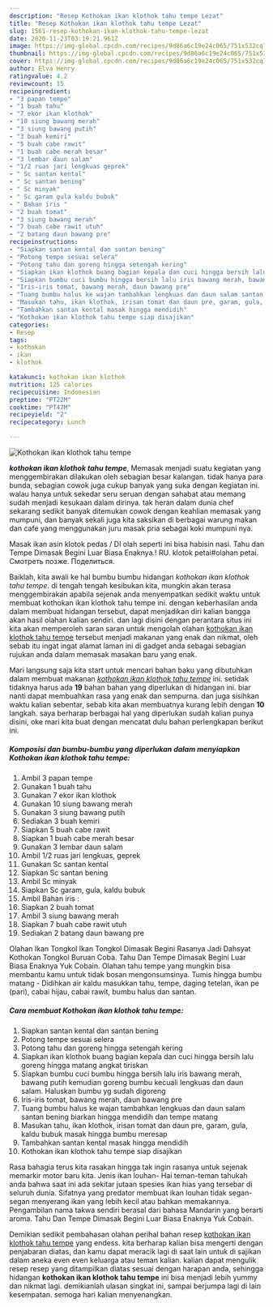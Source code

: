```yaml
---
description: "Resep Kothokan ikan klothok tahu tempe Lezat"
title: "Resep Kothokan ikan klothok tahu tempe Lezat"
slug: 1561-resep-kothokan-ikan-klothok-tahu-tempe-lezat
date: 2020-11-23T03:19:21.961Z
image: https://img-global.cpcdn.com/recipes/9d86a6c19e24c065/751x532cq70/kothokan-ikan-klothok-tahu-tempe-foto-resep-utama.jpg
thumbnail: https://img-global.cpcdn.com/recipes/9d86a6c19e24c065/751x532cq70/kothokan-ikan-klothok-tahu-tempe-foto-resep-utama.jpg
cover: https://img-global.cpcdn.com/recipes/9d86a6c19e24c065/751x532cq70/kothokan-ikan-klothok-tahu-tempe-foto-resep-utama.jpg
author: Elva Henry
ratingvalue: 4.2
reviewcount: 15
recipeingredient:
- "3 papan tempe"
- "1 buah tahu"
- "7 ekor ikan klothok"
- "10 siung bawang merah"
- "3 siung bawang putih"
- "3 buah kemiri"
- "5 buah cabe rawit"
- "1 buah cabe merah besar"
- "3 lembar daun salam"
- "1/2 ruas jari lengkuas geprek"
- " Sc santan kental"
- " Sc santan bening"
- " Sc minyak"
- " Sc garam gula kaldu bubuk"
- " Bahan iris "
- "2 buah tomat"
- "3 siung bawang merah"
- "7 buah cabe rawit utuh"
- "2 batang daun bawang pre"
recipeinstructions:
- "Siapkan santan kental dan santan bening"
- "Potong tempe sesuai selera"
- "Potong tahu dan goreng hingga setengah kering"
- "Siapkan ikan klothok buang bagian kepala dan cuci hingga bersih lalu goreng hingga matang angkat tiriskan"
- "Siapkan bumbu cuci bumbu hingga bersih lalu iris bawang merah, bawang putih kemudian goreng bumbu kecuali lengkuas dan daun salam. Haluskan bumbu yg sudah digoreng"
- "Iris-iris tomat, bawang merah, daun bawang pre"
- "Tuang bumbu halus ke wajan tambahkan lengkuas dan daun salam santan bening biarkan hingga mendidih dan tempe matang"
- "Masukan tahu, ikan klothok, irisan tomat dan daun pre, garam, gula, kaldu bubuk masak hingga bumbu meresap"
- "Tambahkan santan kental masak hingga mendidih"
- "Kothokan ikan klothok tahu tempe siap disajikan"
categories:
- Resep
tags:
- kothokan
- ikan
- klothok

katakunci: kothokan ikan klothok 
nutrition: 125 calories
recipecuisine: Indonesian
preptime: "PT22M"
cooktime: "PT47M"
recipeyield: "2"
recipecategory: Lunch

---
```



![Kothokan ikan klothok tahu tempe](https://img-global.cpcdn.com/recipes/9d86a6c19e24c065/751x532cq70/kothokan-ikan-klothok-tahu-tempe-foto-resep-utama.jpg)

<b><i>kothokan ikan klothok tahu tempe</i></b>, Memasak menjadi suatu kegiatan yang menggembirakan dilakukan oleh sebagian besar kalangan. tidak hanya para bunda, sebagian cowok juga cukup banyak yang suka dengan kegiatan ini. walau hanya untuk sekedar seru seruan dengan sahabat atau memang sudah menjadi kesukaan dalam dirinya. tak heran dalam dunia chef sekarang sedikit banyak ditemukan cowok dengan keahlian memasak yang mumpuni, dan banyak sekali juga kita saksikan di berbagai warung makan dan cafe yang menggunakan juru masak pria sebagai koki mumpuni nya.

Masak ikan asin klotok pedas / DI olah seperti ini bisa habisin nasi. Tahu dan Tempe Dimasak Begini Luar Biasa Enaknya.! RU. klotok petai#olahan petai. Смотреть позже. Поделиться.

Baiklah, kita awali ke hal bumbu bumbu hidangan <i>kothokan ikan klothok tahu tempe</i>. di tengah tengah kesibukan kita, mungkin akan terasa menggembirakan apabila sejenak anda menyempatkan sedikit waktu untuk membuat kothokan ikan klothok tahu tempe ini. dengan keberhasilan anda dalam membuat hidangan tersebut, dapat menjadikan diri kalian bangga akan hasil olahan kalian sendiri. dan lagi disini dengan perantara situs ini kita akan memperoleh saran saran untuk mengolah olahan <u>kothokan ikan klothok tahu tempe</u> tersebut menjadi makanan yang enak dan nikmat, oleh sebab itu ingat ingat alamat laman ini di gadget anda sebagai sebagian rujukan anda dalam memasak masakan baru yang enak.


Mari langsung saja kita start untuk mencari bahan baku yang dibutuhkan dalam membuat makanan <u><i>kothokan ikan klothok tahu tempe</i></u> ini. setidak tidaknya harus ada <b>19</b> bahan bahan yang diperlukan di hidangan ini. biar nanti dapat membuahkan rasa yang enak dan sempurna. dan juga sisihkan waktu kalian sebentar, sebab kita akan membuatnya kurang lebih dengan <b>10</b> langkah. saya berharap berbagai hal yang diperlukan sudah kalian punya disini, oke mari kita buat dengan mencatat dulu bahan perlengkapan berikut ini.

<!--inarticleads1-->

##### Komposisi dan bumbu-bumbu yang diperlukan dalam menyiapkan Kothokan ikan klothok tahu tempe:

1. Ambil 3 papan tempe
1. Gunakan 1 buah tahu
1. Gunakan 7 ekor ikan klothok
1. Gunakan 10 siung bawang merah
1. Gunakan 3 siung bawang putih
1. Sediakan 3 buah kemiri
1. Siapkan 5 buah cabe rawit
1. Siapkan 1 buah cabe merah besar
1. Gunakan 3 lembar daun salam
1. Ambil 1/2 ruas jari lengkuas, geprek
1. Gunakan  Sc santan kental
1. Siapkan  Sc santan bening
1. Ambil  Sc minyak
1. Siapkan  Sc garam, gula, kaldu bubuk
1. Ambil  Bahan iris :
1. Siapkan 2 buah tomat
1. Ambil 3 siung bawang merah
1. Siapkan 7 buah cabe rawit utuh
1. Sediakan 2 batang daun bawang pre


Olahan Ikan Tongkol Ikan Tongkol Dimasak Begini Rasanya Jadi Dahsyat Kothokan Tongkol Buruan Coba. Tahu Dan Tempe Dimasak Begini Luar Biasa Enaknya Yuk Cobain. Olahan tahu tempe yang mungkin bisa membantu kamu untuk tidak bosan mengonsumsinya. Tumis hingga bumbu matang - Didihkan air kaldu masukkan tahu, tempe, daging tetelan, ikan pe (pari), cabai hijau, cabai rawit, bumbu halus dan santan. 

<!--inarticleads2-->

##### Cara membuat Kothokan ikan klothok tahu tempe:

1. Siapkan santan kental dan santan bening
1. Potong tempe sesuai selera
1. Potong tahu dan goreng hingga setengah kering
1. Siapkan ikan klothok buang bagian kepala dan cuci hingga bersih lalu goreng hingga matang angkat tiriskan
1. Siapkan bumbu cuci bumbu hingga bersih lalu iris bawang merah, bawang putih kemudian goreng bumbu kecuali lengkuas dan daun salam. Haluskan bumbu yg sudah digoreng
1. Iris-iris tomat, bawang merah, daun bawang pre
1. Tuang bumbu halus ke wajan tambahkan lengkuas dan daun salam santan bening biarkan hingga mendidih dan tempe matang
1. Masukan tahu, ikan klothok, irisan tomat dan daun pre, garam, gula, kaldu bubuk masak hingga bumbu meresap
1. Tambahkan santan kental masak hingga mendidih
1. Kothokan ikan klothok tahu tempe siap disajikan


Rasa bahagia terus kita rasakan hingga tak ingin rasanya untuk sejenak memarkir motor baru kita. Jenis ikan louhan- Hai teman-teman tahukah anda bahwa saat ini ada sekitar jutaan spesies ikan hias yang tersebar di seluruh dunia. Sifatnya yang predator membuat ikan louhan tidak segan-segan menyerang ikan yang lebih kecil atau bahkan memakannya. Pengambilan nama takwa sendiri berasal dari bahasa Mandarin yang berarti aroma. Tahu Dan Tempe Dimasak Begini Luar Biasa Enaknya Yuk Cobain. 

Demikian sedikit pembahasan olahan perihal bahan resep <u>kothokan ikan klothok tahu tempe</u> yang endess. kita berharap kalian bisa mengerti dengan penjabaran diatas, dan kamu dapat meracik lagi di saat lain untuk di sajikan dalam aneka even even keluarga atau teman kalian. kalian dapat mengulik resep resep yang ditampilkan diatas sesuai dengan harapan anda, sehingga hidangan <b>kothokan ikan klothok tahu tempe</b> ini bisa menjadi lebih yummy dan nikmat lagi. demikianlah ulasan singkat ini, sampai berjumpa lagi di lain kesempatan. semoga hari kalian menyenangkan.
